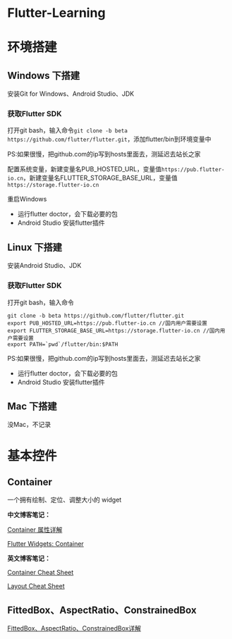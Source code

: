 # Flutter-Learning

# 环境搭建

## Windows 下搭建
安装Git for Windows、Android Studio、JDK

### 获取Flutter SDK
打开git bash，输入命令`git clone -b beta https://github.com/flutter/flutter.git`，添加flutter/bin到环境变量中

PS:如果很慢，把github.com的ip写到hosts里面去，测延迟去站长之家

配置系统变量，新建变量名PUB_HOSTED_URL，变量值`https://pub.flutter-io.cn`，新建变量名FLUTTER_STORAGE_BASE_URL，变量值`https://storage.flutter-io.cn`

重启Windows

- 运行flutter doctor，会下载必要的包
- Android Studio 安装flutter插件

## Linux 下搭建
安装Android Studio、JDK

### 获取Flutter SDK
打开git bash，输入命令
```
git clone -b beta https://github.com/flutter/flutter.git
export PUB_HOSTED_URL=https://pub.flutter-io.cn //国内用户需要设置
export FLUTTER_STORAGE_BASE_URL=https://storage.flutter-io.cn //国内用户需要设置
export PATH=`pwd`/flutter/bin:$PATH
```
PS:如果很慢，把github.com的ip写到hosts里面去，测延迟去站长之家

- 运行flutter doctor，会下载必要的包
- Android Studio 安装flutter插件

## Mac 下搭建
没Mac，不记录

# 基本控件
## Container
一个拥有绘制、定位、调整大小的 widget

**中文博客笔记：**

[Container 属性详解](https://juejin.im/post/5b3c27a3e51d4519475ee8d8)

[Flutter Widgets: Container](https://juejin.im/entry/5b0425256fb9a07a99193162)

**英文博客笔记：**

[Container Cheat Sheet](https://medium.com/jlouage/container-de5b0d3ad184)

[Layout Cheat Sheet](https://proandroiddev.com/flutter-layout-cheat-sheet-5363348d037e)


##  FittedBox、AspectRatio、ConstrainedBox

[FittedBox、AspectRatio、ConstrainedBox详解](https://juejin.im/post/5b2d04eef265da59951fe796)